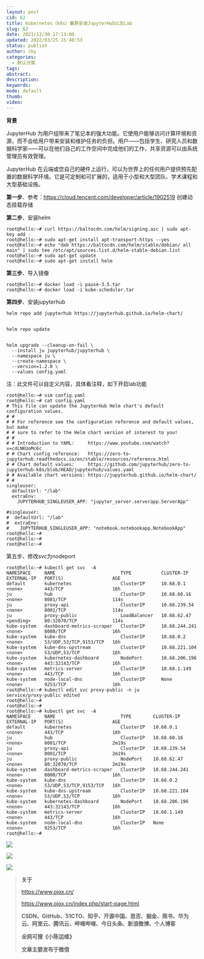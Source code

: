 ```yaml
---
layout: post
cid: 62
title: Kubernetes（k8s）集群安装JupyterHub以及Lab
slug: 62
date: 2021/12/30 17:13:00
updated: 2022/03/25 15:40:53
status: publish
author: cby
categories: 
  - 默认分类
tags: 
abstract: 
description: 
keywords: 
mode: default
thumb: 
video: 
---
```



**背景**

  

JupyterHub 为用户组带来了笔记本的强大功能。它使用户能够访问计算环境和资源，而不会给用户带来安装和维护任务的负担。用户——包括学生、研究人员和数据科学家——可以在他们自己的工作空间中完成他们的工作，共享资源可以由系统管理员有效管理。

  

JupyterHub 在云端或您自己的硬件上运行，可以为世界上的任何用户提供预先配置的数据科学环境。它是可定制和可扩展的，适用于小型和大型团队、学术课程和大型基础设施。

  

**第一步**、参考：https://cloud.tencent.com/developer/article/1902519 创建动态挂载存储

  

**第二步**、安装helm

  

```
root@hello:~# curl https://baltocdn.com/helm/signing.asc | sudo apt-key add -
root@hello:~# sudo apt-get install apt-transport-https --yes
root@hello:~# echo "deb https://baltocdn.com/helm/stable/debian/ all main" | sudo tee /etc/apt/sources.list.d/helm-stable-debian.list
root@hello:~# sudo apt-get update
root@hello:~# sudo apt-get install helm
```

  

**第三步**、导入镜像

  

```
root@hello:~# docker load -i pause-3.5.tar
root@hello:~# docker load -i kube-scheduler.tar
```

  
  

**第四步**、安装jupyterhub

  

```
helm repo add jupyterhub https://jupyterhub.github.io/helm-chart/


helm repo update


helm upgrade --cleanup-on-fail \
  --install ju jupyterhub/jupyterhub \
  --namespace ju \
  --create-namespace \
  --version=1.2.0 \
  --values config.yaml
```

  
注：此文件可以自定义内容，具体看注释，如下开启lab功能

```
root@hello:~# vim config.yaml
root@hello:~# cat config.yaml 
# This file can update the JupyterHub Helm chart's default configuration values.
# #
# # For reference see the configuration reference and default values, but make
# # sure to refer to the Helm chart version of interest to you!
# #
# # Introduction to YAML:     https://www.youtube.com/watch?v=cdLNKUoMc6c
# # Chart config reference:   https://zero-to-jupyterhub.readthedocs.io/en/stable/resources/reference.html
# # Chart default values:     https://github.com/jupyterhub/zero-to-jupyterhub-k8s/blob/HEAD/jupyterhub/values.yaml
# # Available chart versions: https://jupyterhub.github.io/helm-chart/
# #
singleuser:
  defaultUrl: "/lab"
  extraEnv:
    JUPYTERHUB_SINGLEUSER_APP: "jupyter_server.serverapp.ServerApp"

#singleuser:
#  defaultUrl: "/lab"
#  extraEnv:
#    JUPYTERHUB_SINGLEUSER_APP: "notebook.notebookapp.NotebookApp"
root@hello:~# 
root@hello:~# 
root@hello:~#

```

  

第五步、修改svc为nodeport

  

```
root@hello:~# kubectl get svc  -A
NAMESPACE     NAME                        TYPE           CLUSTER-IP      EXTERNAL-IP   PORT(S)                  AGE
default       kubernetes                  ClusterIP      10.68.0.1       <none>        443/TCP                  16h
ju            hub                         ClusterIP      10.68.60.16     <none>        8081/TCP                 114s
ju            proxy-api                   ClusterIP      10.68.239.54    <none>        8001/TCP                 114s
ju            proxy-public                LoadBalancer   10.68.62.47     <pending>     80:32070/TCP             114s
kube-system   dashboard-metrics-scraper   ClusterIP      10.68.244.241   <none>        8000/TCP                 16h
kube-system   kube-dns                    ClusterIP      10.68.0.2       <none>        53/UDP,53/TCP,9153/TCP   16h
kube-system   kube-dns-upstream           ClusterIP      10.68.221.104   <none>        53/UDP,53/TCP            16h
kube-system   kubernetes-dashboard        NodePort       10.68.206.196   <none>        443:32143/TCP            16h
kube-system   metrics-server              ClusterIP      10.68.1.149     <none>        443/TCP                  16h
kube-system   node-local-dns              ClusterIP      None            <none>        9253/TCP                 16h
root@hello:~# kubectl edit svc proxy-public -n ju
service/proxy-public edited
root@hello:~# 
root@hello:~# 
root@hello:~# kubectl get svc  -A
NAMESPACE     NAME                        TYPE        CLUSTER-IP      EXTERNAL-IP   PORT(S)                  AGE
default       kubernetes                  ClusterIP   10.68.0.1       <none>        443/TCP                  16h
ju            hub                         ClusterIP   10.68.60.16     <none>        8081/TCP                 2m19s
ju            proxy-api                   ClusterIP   10.68.239.54    <none>        8001/TCP                 2m19s
ju            proxy-public                NodePort    10.68.62.47     <none>        80:32070/TCP             2m19s
kube-system   dashboard-metrics-scraper   ClusterIP   10.68.244.241   <none>        8000/TCP                 16h
kube-system   kube-dns                    ClusterIP   10.68.0.2       <none>        53/UDP,53/TCP,9153/TCP   16h
kube-system   kube-dns-upstream           ClusterIP   10.68.221.104   <none>        53/UDP,53/TCP            16h
kube-system   kubernetes-dashboard        NodePort    10.68.206.196   <none>        443:32143/TCP            16h
kube-system   metrics-server              ClusterIP   10.68.1.149     <none>        443/TCP                  16h
kube-system   node-local-dns              ClusterIP   None            <none>        9253/TCP                 16h
root@hello:~#

```

  

![](https://mmbiz.qpic.cn/mmbiz_png/KYOkQ49zfMf4BicLuGydibIKb2tftJtCBW5lzdULRlqlmrzDgOkbMIByevhzh2dRtLabALJicjqtmtm2GYzQkpwXw/640?wx_fmt=png)

![](https://mmbiz.qpic.cn/mmbiz_png/KYOkQ49zfMf4BicLuGydibIKb2tftJtCBWcphA0lCzZVZJL2X5piaXcMJpMNoh0yPba7Ric8qE1btuQK7Jlam7TNkA/640?wx_fmt=png)

![](https://mmbiz.qpic.cn/mmbiz_jpg/KYOkQ49zfMdA6AqIqjlTKC2oKfCKRNFLaTibVZXQ5hq0VLsrfDAn1pLLCNneOVrpCIF2JXy5U9HlU6H5tRgbB4g/640?wx_fmt=jpeg)  

  

> **关于**
>
> https://www.oiox.cn/
>
> https://www.oiox.cn/index.php/start-page.html
>
> **CSDN、GitHub、51CTO、知乎、开源中国、思否、掘金、简书、华为云、阿里云、腾讯云、哔哩哔哩、今日头条、新浪微博、个人博客**
>
> **全网可搜《小陈运维》**
>
> **文章主要发布于微信**